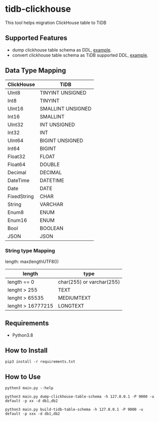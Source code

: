 # tidb-clickhouse
This tool helps migration ClickHouse table to TiDB

## Supported Features
- dump clickhouse table schema as DDL, [example](example_clickhouse_ddl.sql).
- convert clickhouse table schema as TiDB supported DDL, [example](example_tidb_ddl.sql).

## Data Type Mapping
|ClickHouse |TiDB             |
|-----------|-----------------|
|UInt8      |TINYINT UNSIGNED |
|Int8       |TINYINT          |
|UInt16     |SMALLINT UNSIGNED|
|Int16      |SMALLINT         |
|UInt32     |INT UNSIGNED     |
|Int32      |INT              |
|UInt64     |BIGINT UNSIGNED  |
|Int64      |BIGINT           |
|Float32    |FLOAT            |
|Float64    |DOUBLE           |
|Decimal    |DECIMAL          |
|DateTime   |DATETIME         |
|Date       |DATE             |
|FixedString|CHAR             |
|String     |VARCHAR          |
|Enum8      |ENUM             |
|Enum16     |ENUM             |
|Bool       |BOOLEAN          |
|JSON       |JSON             |

### String type Mapping
length: max(lengthUTF8())

|length| type                      |
|------|---------------------------|
|length == 0| char(255) or varchar(255) |
|lenght > 255| TEXT                      |
|lenght > 65535| MEDIUMTEXT                |
|lenght > 16777215| LONGTEXT                  |

 
## Requirements
- Python3.8

## How to Install
```shell
pip3 install -r requirements.txt
```

## How to Use
```shell
python3 main.py --help

python3 main.py dump-clickhouse-table-schema -h 127.0.0.1 -P 9000 -u default -p xx -d db1,db2

python3 main.py build-tidb-table-schema -h 127.0.0.1 -P 9000 -u default -p xxx -d db1,db2
```


